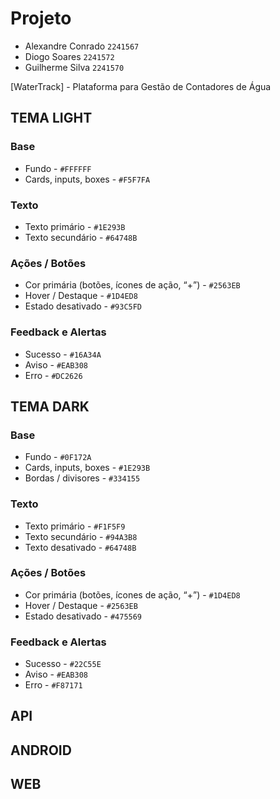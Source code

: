 # Projeto
 * Alexandre Conrado `2241567`
 * Diogo Soares `2241572`
 * Guilherme Silva `2241570`

[WaterTrack] - Plataforma para Gestão de Contadores de Água

## TEMA LIGHT
### Base
* Fundo - `#FFFFFF`
* Cards, inputs, boxes - `#F5F7FA`
### Texto
* Texto primário - `#1E293B`
* Texto secundário - `#64748B`
### Ações / Botões
* Cor primária (botões, ícones de ação, “+”) - `#2563EB`
* Hover / Destaque - `#1D4ED8`
* Estado desativado - `#93C5FD`
### Feedback e Alertas
* Sucesso - `#16A34A`
* Aviso - `#EAB308`
* Erro - `#DC2626`

## TEMA DARK
### Base
* Fundo - `#0F172A`
* Cards, inputs, boxes - `#1E293B`
* Bordas / divisores - `#334155`
### Texto
* Texto primário - `#F1F5F9`
* Texto secundário - `#94A3B8`
* Texto desativado - `#64748B`
### Ações / Botões
* Cor primária (botões, ícones de ação, “+”) - `#1D4ED8`
* Hover / Destaque - `#2563EB`
* Estado desativado - `#475569`
### Feedback e Alertas
* Sucesso - `#22C55E `
* Aviso - `#EAB308`
* Erro - `#F87171`

## API

## ANDROID

## WEB
